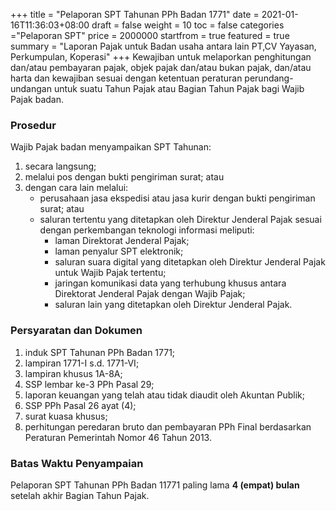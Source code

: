 +++
title = "Pelaporan SPT Tahunan PPh Badan 1771"
date = 2021-01-16T11:36:03+08:00
draft = false
weight = 10
toc = false
categories ="Pelaporan SPT"
price = 2000000
startfrom = true
featured = true 
summary = "Laporan Pajak untuk Badan usaha antara lain PT,CV Yayasan, Perkumpulan, Koperasi" 
+++
Kewajiban untuk melaporkan penghitungan dan/atau pembayaran pajak, objek pajak dan/atau bukan pajak, dan/atau harta dan kewajiban
sesuai dengan ketentuan peraturan perundang-undangan untuk suatu Tahun Pajak atau Bagian Tahun Pajak bagi Wajib Pajak badan.

### Prosedur
Wajib Pajak badan menyampaikan SPT Tahunan:
1. secara langsung;
2. melalui pos dengan bukti pengiriman surat; atau
3. dengan cara lain melalui:
    - perusahaan jasa ekspedisi atau jasa kurir dengan bukti pengiriman surat; atau
    - saluran tertentu yang ditetapkan oleh Direktur Jenderal Pajak sesuai dengan perkembangan teknologi informasi meliputi:
        - laman Direktorat Jenderal Pajak;
        - laman penyalur SPT elektronik;
        - saluran suara digital yang ditetapkan oleh Direktur Jenderal Pajak untuk Wajib Pajak tertentu;
        - jaringan komunikasi data yang terhubung khusus antara Direktorat Jenderal Pajak dengan Wajib Pajak;
        - saluran lain yang ditetapkan oleh Direktur Jenderal Pajak.

### Persyaratan dan Dokumen
1. induk SPT Tahunan PPh Badan 1771;
2. lampiran 1771-I s.d. 1771-VI;
3. lampiran khusus 1A-8A;
4. SSP lembar ke-3 PPh Pasal 29;
5. laporan keuangan yang telah atau tidak diaudit oleh Akuntan Publik;
6. SSP PPh Pasal 26 ayat (4);
7. surat kuasa khusus;
8. perhitungan peredaran bruto dan pembayaran PPh Final berdasarkan Peraturan Pemerintah Nomor 46 Tahun 2013.

### Batas Waktu Penyampaian
Pelaporan SPT Tahunan PPh Badan 11771 paling lama **4 (empat) bulan** setelah akhir Bagian Tahun Pajak.